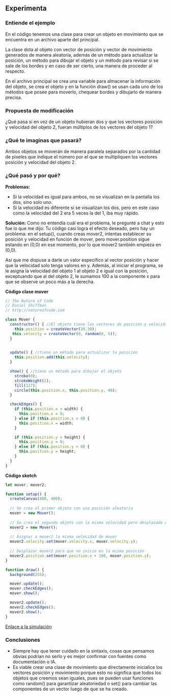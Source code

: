 ## Experimenta
### Entiende el ejemplo
En el código tenemos una clase para crear un objeto en movimiento que se encuentra en un archivo aparte del principal. 

La clase dota al objeto con vector de posición y vector de movimiento generados de manera aleatoria, 
además de un método para actualizar la posición, un método para dibujar el objeto y un método para revisar si se sale de los bordes y
en caso de ser cierto, una manera de proceder al respecto.

En el archivo principal se crea una variable para almacenar la información del objeto, se crea el objeto y en la función draw() 
se usan cada uno de los métodos que posee para moverlo, chequear bordes y dibujarlo de manera precisa.
### Propuesta de modificación
¿Qué pasa si en vez de un objeto hubieran dos y que los vectores posición y velocidad del objeto 2, 
fueran múltiplos de los vectores del objeto 1?
### ¿Qué te imaginas que pasará?
Ambos objetos se moverán de manera paralela separados por la cantidad de pixeles que indique
el número por el que se multipliquen los vectores posición y velocidad del objeto 2.
### ¿Qué pasó y por qué?
**Problemas:**
- Si la velocidad es igual para ambos, no se visualizan en la pantalla los dos, sino solo uno.
- Si la velocidad es diferente si se visualizan los dos, pero en este caso como la velocidad del 2 era 5 veces la del 1, iba muy rápido.

**Solución:**
Como no entendía cuál era el problema, le pregunté a chat y esto fue lo que me dijo: Tu código casi logra el efecto deseado, 
pero hay un problema: en el setup(), cuando creas mover2,
intentas establecer su posición y velocidad en función de mover,
pero mover.position sigue estando en (0,0) en ese momento, por lo que mover2 también empieza en (0,0).

Así que me dispuse a darle un valor específico al vector posición y hacer que la velocidad solo tenga valores en y. Además, al iniciar el programa, se le asigna la velocidad del objeto 1 al objeto 2 e igual con la posición, exceptuando que al del objeto 2, le sumamos 100 a la componente x para que se observe un poco más a la derecha.

**Código clase mover**
``` js
// The Nature of Code
// Daniel Shiffman
// http://natureofcode.com

class Mover {
  constructor() { //El objeto tiene los vectores de posición y velocidad
    this.position = createVector(30,30);
   this.velocity = createVector(0, random(0, 5));
  }
  

  update() { //tiene un método para actualizar la posición
    this.position.add(this.velocity);
  }

  show() { //tiene un método para dibujar el objeto
    stroke(0);
    strokeWeight(2);
    fill(127);
    circle(this.position.x, this.position.y, 48);
  }

  checkEdges() {
    if (this.position.x > width) {
      this.position.x = 0;
    } else if (this.position.x < 0) {
      this.position.x = width;
    }

    if (this.position.y > height) {
      this.position.y = 0;
    } else if (this.position.y < 0) {
      this.position.y = height;
    }
  }
}
```

**Código sketch**
``` js
let mover, mover2;

function setup() {
  createCanvas(400, 400);
  
  // Se crea el primer objeto con una posición aleatoria
  mover = new Mover();
  
  // Se crea el segundo objeto con la misma velocidad pero desplazado en X
  mover2 = new Mover();
  
  // Asignar a mover2 la misma velocidad de mover
  mover2.velocity.set(mover.velocity.x, mover.velocity.y);
  
  // Desplazar mover2 para que no inicie en la misma posición
  mover2.position.set(mover.position.x + 100, mover.position.y);
}

function draw() {
  background(255);

  mover.update();
  mover.checkEdges();
  mover.show();

  mover2.update();
  mover2.checkEdges();
  mover2.show();
}
```

[Enlace a la simulación](https://editor.p5js.org/SofiaLezcanoArenas/sketches/6x7w2HGIq)
### Conclusiones
- Siempre hay que tener cuidado en la sintaxis, cosas que pensamos obvias podrían no serlo y es mejor confirmar con fuentes como documentación o IA.
- Es viable crear una clase de movimiento que directamente inicialice los vectores posición y movimiento porque esto no significa que todos los objetos que creemos sean iguales, pues se pueden usar funciones como random() para garantizar aleatoriedad o set() para cambiar las componentes de un vector luego de que se ha creado.
